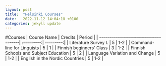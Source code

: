 ```yaml
---
layout: post
title:  "Helsinki Courses"
date:   2022-11-12 14:04:18 +0100
categories: jekyll update
---
```



#Courses 
| Course Name                           | Credits    | Period    | 
| --------------------------------------| :---------:| ---------:| 
| Literature Survey I.                  | 5          | 1-2       | 
| Command-line for Linguists            | 5          | 1         | 
| Finnish beginners' Class              | 3          | 1-2       | 
| Finnish Schools and Subject Education | 5          | 2         | 
| Language Variation and Change         | 5          | 1-2       | 
| English in the Nordic Countries       | 5          | 1-2       | 





